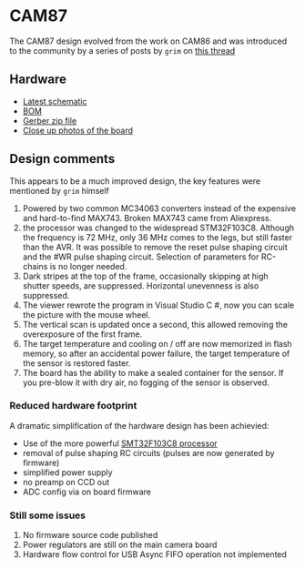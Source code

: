 # CAM87

The CAM87 design evolved from the work on CAM86 and was introduced to the community by a series of posts by ``grim`` on
[this thread](http://www.astroclub.kiev.ua/forum/index.php?topic=28929.3220)

## Hardware

* [Latest schematic](http://www.astroclub.kiev.ua/forum/index.php?action=dlattach;topic=28929.0;attach=133214)
* [BOM](http://www.astroclub.kiev.ua/forum/index.php?action=dlattach;topic=28929.0;attach=133215)
* [Gerber zip file](http://www.astroclub.kiev.ua/forum/index.php?action=dlattach;topic=28929.0;attach=132386)
* [Close up photos of the board](https://drive.google.com/drive/folders/1qsbS63WwCdgCBYSyyeyrHQwvRcVLLbKB)

## Design comments

This appears to be a much improved design, the key features were mentioned by ``grim`` himself 

1. Powered by two common MC34063 converters instead of the expensive and hard-to-find MAX743. Broken MAX743 came from Aliexpress.
2. the processor was changed to the widespread STM32F103C8. Although the frequency is 72 MHz, only 36 MHz comes to the legs, but still faster than the AVR. It was possible to remove the reset pulse shaping circuit and the #WR pulse shaping circuit. Selection of parameters for RC-chains is no longer needed.
3. Dark stripes at the top of the frame, occasionally skipping at high shutter speeds, are suppressed. Horizontal unevenness is also suppressed.
4. The viewer rewrote the program in Visual Studio C #, now you can scale the picture with the mouse wheel.
5. The vertical scan is updated once a second, this allowed removing the overexposure of the first frame.
6. The target temperature and cooling on / off are now memorized in flash memory, so after an accidental power failure, the target temperature of the sensor is restored faster.
7. The board has the ability to make a sealed container for the sensor. If you pre-blow it with dry air, no fogging of the sensor is observed.

### Reduced hardware footprint

A dramatic simplification of the hardware design has been achievied:

* Use of the more powerful [SMT32F103C8 processor](https://www.st.com/resource/en/datasheet/stm32f103c8.pdf)
* removal of pulse shaping RC circuits (pulses are now generated by firmware)
* simplified power supply
* no preamp on CCD out
* ADC config via on board firmware

### Still some issues

1. No firmware source code published
1. Power regulators are still on the main camera board
1. Hardware flow control for USB Async FIFO operation not implemented

